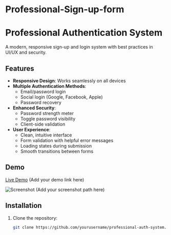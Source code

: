 # Professional-Sign-up-form
# Professional Authentication System

A modern, responsive sign-up and login system with best practices in UI/UX and security.

## Features

- **Responsive Design**: Works seamlessly on all devices
- **Multiple Authentication Methods**:
  - Email/password login
  - Social login (Google, Facebook, Apple)
  - Password recovery
- **Enhanced Security**:
  - Password strength meter
  - Toggle password visibility
  - Client-side validation
- **User Experience**:
  - Clean, intuitive interface
  - Form validation with helpful error messages
  - Loading states during submission
  - Smooth transitions between forms

## Demo

[Live Demo](#) (Add your demo link here)

![Screenshot](screenshot.png) (Add your screenshot path here)

## Installation

1. Clone the repository:
   ```bash
   git clone https://github.com/yourusername/professional-auth-system.git
